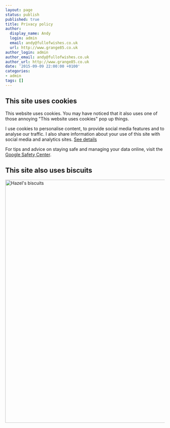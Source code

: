 ```yaml
---
layout: page
status: publish
published: true
title: Privacy policy
author:
  display_name: Andy
  login: admin
  email: andy@fullofwishes.co.uk
  url: http://www.grange85.co.uk
author_login: admin
author_email: andy@fullofwishes.co.uk
author_url: http://www.grange85.co.uk
date: '2015-09-09 22:00:00 +0100'
categories:
- admin
tags: []
---
```

## This site uses cookies
This website uses cookies. You may have noticed that it also uses one of those annoying "This website uses cookies" pop up things.

I use cookies to personalise content, to provide social media features and to analyse our traffic. I also share information about your use of this site with social media and analytics sites. [See details](http://www.google.com/intl/en/policies/privacy/partners/)

For tips and advice on staying safe and managing your data online, visit the [Google Safety Center](https://www.google.com/safetycenter/).

## This site also uses biscuits
<a data-flickr-embed="true"  href="https://www.flickr.com/photos/grange85/6109190953/in/photolist-dxZgRE-avJBZQ-aiRcCv-93Spua-QbxA" title="Hazel&#x27;s biscuits"><img src="https://farm7.staticflickr.com/6182/6109190953_99f0f06099_b.jpg" width="1024" height="768" alt="Hazel&#x27;s biscuits"></a><script async src="//embedr.flickr.com/assets/client-code.js" charset="utf-8"></script>

